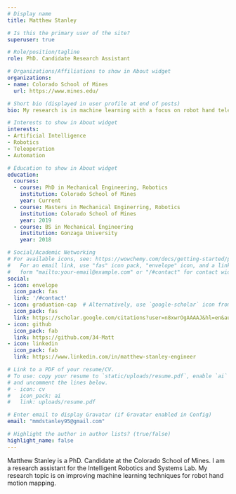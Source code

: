 ```yaml
---
# Display name
title: Matthew Stanley

# Is this the primary user of the site?
superuser: true

# Role/position/tagline
role: PhD. Candidate Research Assistant

# Organizations/Affiliations to show in About widget
organizations:
- name: Colorado School of Mines
  url: https://www.mines.edu/

# Short bio (displayed in user profile at end of posts)
bio: My research is in machine learning with a focus on robot hand teleoperation.

# Interests to show in About widget
interests:
- Artificial Intelligence
- Robotics
- Teleoperation
- Automation

# Education to show in About widget
education:
  courses:
  - course: PhD in Mechanical Engineering, Robotics
    institution: Colorado School of Mines
    year: Current
  - course: Masters in Mechanical Enginerring, Robotics
    institution: Colorado School of Mines
    year: 2019
  - course: BS in Mechanical Engineering
    institution: Gonzaga University
    year: 2018

# Social/Academic Networking
# For available icons, see: https://wowchemy.com/docs/getting-started/page-builder/#icons
#   For an email link, use "fas" icon pack, "envelope" icon, and a link in the
#   form "mailto:your-email@example.com" or "/#contact" for contact widget.
social:
- icon: envelope
  icon_pack: fas
  link: '/#contact'
- icon: graduation-cap  # Alternatively, use `google-scholar` icon from `ai` icon pack
  icon_pack: fas
  link: https://scholar.google.com/citations?user=n8xwrOgAAAAJ&hl=en&authuser=1
- icon: github
  icon_pack: fab
  link: https://github.com/34-Matt
- icon: linkedin
  icon_pack: fab
  link: https://www.linkedin.com/in/matthew-stanley-engineer

# Link to a PDF of your resume/CV.
# To use: copy your resume to `static/uploads/resume.pdf`, enable `ai` icons in `params.toml`, 
# and uncomment the lines below.
# - icon: cv
#   icon_pack: ai
#   link: uploads/resume.pdf

# Enter email to display Gravatar (if Gravatar enabled in Config)
email: "mmdstanley95@gmail.com"

# Highlight the author in author lists? (true/false)
highlight_name: false
---
```


Matthew Stanley is a PhD. Candidate at the Colorado School of Mines. I am a research assistant for the Intelligent Robotics and Systems Lab. My research topic is on improving machine learning techniques for robot hand motion mapping.
